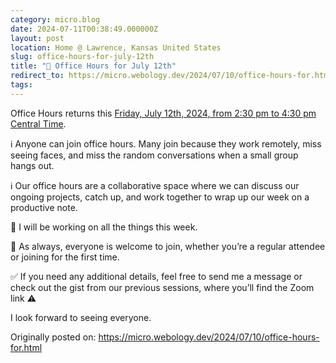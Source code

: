 ```yaml
---
category: micro.blog
date: 2024-07-11T00:38:49.000000Z
layout: post
location: Home @ Lawrence, Kansas United States
slug: office-hours-for-july-12th
title: "📅 Office Hours for July 12th"
redirect_to: https://micro.webology.dev/2024/07/10/office-hours-for.html
tags: 
---
```


Office Hours returns this [Friday, July 12th, 2024, from 2:30 pm to 4:30 pm Central Time](https://time.is/0230PM_12_July_2024_in_CT?Jeff%27s_Office_Hours).

ℹ️ Anyone can join office hours. Many join because they work remotely, miss seeing faces, and miss the random conversations when a small group hangs out.

ℹ️ Our office hours are a collaborative space where we can discuss our ongoing projects, catch up, and work together to wrap up our week on a productive note.

💼 I will be working on all the things this week.

🙏 As always, everyone is welcome to join, whether you’re a regular attendee or joining for the first time.

✅ If you need any additional details, feel free to send me a message or check out the gist from our previous sessions, where you’ll find the Zoom link ⚠️

I look forward to seeing everyone.

Originally posted on: https://micro.webology.dev/2024/07/10/office-hours-for.html